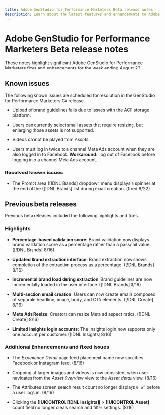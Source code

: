 ```yaml
---
title: Adobe GenStudio for Performance Marketers Beta release notes
description: Learn about the latest features and enhancements to Adobe GenStudio for Performance Marketers.
---
```


# Adobe GenStudio for Performance Marketers Beta release notes

These notes highlight significant Adobe GenStudio for Performance Marketers fixes and enhancements for the week ending August 23.

## Known issues

The following known issues are scheduled for resolution in the GenStudio for Performance Marketers GA release. 

* Upload of brand guidelines fails due to issues with the ACP storage platform. <!-- GS-4369 -->

* Users can currently select small assets that require resizing, but enlarging those assets is not supported. <!-- GS-3131 -->

* Videos cannot be played from _Assets_.  <!-- GS-3846 -->

* Users must log in twice to a channel Meta Ads account when they are also logged in to Facebook. **Workaround**: Log out of Facebook before logging into a channel Meta Ads account. 

### Resolved known issues

* The Prompt area ([!DNL Brands] dropdown menu displays a spinner at the end of the ([!DNL Brands] list during email creation. (fixed 8/22) <!-- GS-4077 -->

## Previous beta releases

Previous beta releases included the following highlights and fixes. 

### Highlights

* **Percentage-based validation score**: Brand validation now displays brand validation score as a percentage rather than a pass/fail value. ([!DNL Brands] 8/16)

* **Updated Brand extraction interface**: Brand extraction now shows completion of the extraction process as a percentage. ([!DNL Brands] 8/16)

* **Incremental brand load during extraction**: Brand guidelines are now incrementally loaded in the user interface. ([!DNL Brands] 8/16)

* **Multi-section email creation**: Users can now create emails composed of separate headline, image, body, and CTA elements. ([!DNL Create] 8/16)

* **Meta Ads Resize**: Creators can resize Meta ad aspect ratios. ([!DNL Create] 8/16)

* **Limited Insights login accounts**: The Insights login now supports only one account per customer. ([!DNL Insights] 8/16)

### Additional Enhancements and fixed issues

* The _Experience Detail_ page feed placement name now specifies Facebook or Instagram feed. (8/16) 

* Cropping of larger images and videos is now consistent when user navigates from the _Asset Overview_ view to the _Asset detail_ view.  (8/16) 

* The Attributes screen search result count no longer displays `0 of` before a user logs in.  (8/16) <!-- GS- 3665 -->

* Clicking the **[!UICONTROL [!DNL Insights]]**  > **[!UICONTROL Asset]** count field no longer clears search and filter settings. (8/16) <!-- GS-3476 -->
